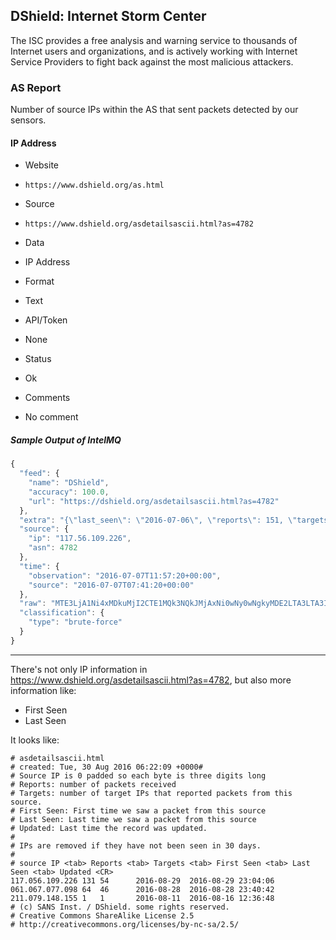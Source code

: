 ## DShield: Internet Storm Center

The ISC provides a free analysis and warning service to thousands of Internet
users and organizations, and is actively working with Internet Service Providers
to fight back against the most malicious attackers.

### AS Report

Number of source IPs within the AS that sent packets detected by our sensors.

#### IP Address
>
* Website
 - `https://www.dshield.org/as.html`
* Source
 - `https://www.dshield.org/asdetailsascii.html?as=4782`
* Data
 - IP Address
* Format
 - Text
* API/Token
 - None
* Status
 - Ok
* Comments
 - No comment

##### Sample Output of IntelMQ

```javascript
{
  "feed": {
    "name": "DShield",
    "accuracy": 100.0,
    "url": "https://dshield.org/asdetailsascii.html?as=4782"
  },
  "extra": "{\"last_seen\": \"2016-07-06\", \"reports\": 151, \"targets\": 75}",
  "source": {
    "ip": "117.56.109.226",
    "asn": 4782
  },
  "time": {
    "observation": "2016-07-07T11:57:20+00:00",
    "source": "2016-07-07T07:41:20+00:00"
  },
  "raw": "MTE3LjA1Ni4xMDkuMjI2CTE1MQk3NQkJMjAxNi0wNy0wNgkyMDE2LTA3LTA3IDA3OjQxOjIw",
  "classification": {
    "type": "brute-force"
  }
}
```

----
There's not only IP information in https://www.dshield.org/asdetailsascii.html?as=4782, but also more information like:

* First Seen
* Last Seen

It looks like:

	# asdetailsascii.html
	# created: Tue, 30 Aug 2016 06:22:09 +0000#
	# Source IP is 0 padded so each byte is three digits long
	# Reports: number of packets received
	# Targets: number of target IPs that reported packets from this source.
	# First Seen: First time we saw a packet from this source
	# Last Seen: Last time we saw a packet from this source
	# Updated: Last time the record was updated.
	#
	# IPs are removed if they have not been seen in 30 days.
	#
	# source IP <tab> Reports <tab> Targets <tab> First Seen <tab> Last Seen <tab> Updated <CR>
	117.056.109.226	131	54		2016-08-29	2016-08-29 23:04:06
	061.067.077.098	64	46		2016-08-28	2016-08-28 23:40:42
	211.079.148.155	1	1		2016-08-11	2016-08-16 12:36:48
	# (c) SANS Inst. / DShield. some rights reserved.
	# Creative Commons ShareAlike License 2.5
	# http://creativecommons.org/licenses/by-nc-sa/2.5/